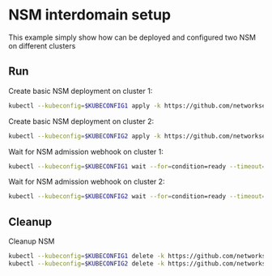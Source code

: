 # NSM interdomain setup


This example simply show how can be deployed and configured two NSM on different clusters

## Run

Create basic NSM deployment on cluster 1:

```bash
kubectl --kubeconfig=$KUBECONFIG1 apply -k https://github.com/networkservicemesh/deployments-k8s/examples/interdomain/nsm/cluster1?ref=50b5639dde42ea1b744c6a6b79d0322c689bec3a
```

Create basic NSM deployment on cluster 2:

```bash
kubectl --kubeconfig=$KUBECONFIG2 apply -k https://github.com/networkservicemesh/deployments-k8s/examples/interdomain/nsm/cluster2?ref=50b5639dde42ea1b744c6a6b79d0322c689bec3a
```

Wait for NSM admission webhook on cluster 1:

```bash
kubectl --kubeconfig=$KUBECONFIG1 wait --for=condition=ready --timeout=1m pod -n nsm-system -l app=admission-webhook-k8s
```

Wait for NSM admission webhook on cluster 2:

```bash
kubectl --kubeconfig=$KUBECONFIG2 wait --for=condition=ready --timeout=1m pod -n nsm-system -l app=admission-webhook-k8s
```

## Cleanup

Cleanup NSM
```bash
kubectl --kubeconfig=$KUBECONFIG1 delete -k https://github.com/networkservicemesh/deployments-k8s/examples/interdomain/nsm/cluster1?ref=50b5639dde42ea1b744c6a6b79d0322c689bec3a
kubectl --kubeconfig=$KUBECONFIG2 delete -k https://github.com/networkservicemesh/deployments-k8s/examples/interdomain/nsm/cluster2?ref=50b5639dde42ea1b744c6a6b79d0322c689bec3a
```
